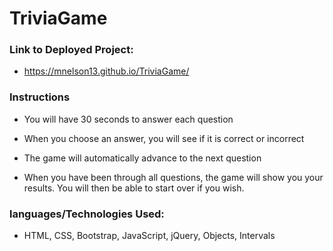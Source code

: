 # TriviaGame

### Link to Deployed Project:
* https://mnelson13.github.io/TriviaGame/

### Instructions

* You will have 30 seconds to answer each question

* When you choose an answer, you will see if it is correct or incorrect

* The game will automatically advance to the next question

* When you have been through all questions, the game will show you your results.  You will then be able to start over if you wish.

### languages/Technologies Used:
* HTML, CSS, Bootstrap, JavaScript, jQuery, Objects, Intervals